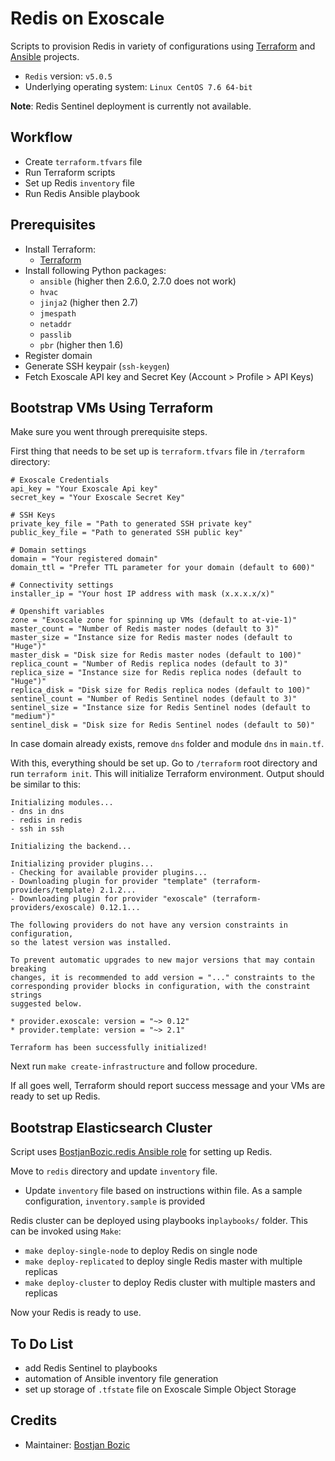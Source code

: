 # Redis on Exoscale
Scripts to provision Redis in variety of configurations using [Terraform](https://www.terraform.io) and [Ansible](https://www.ansible.com/) projects.
* `Redis` version: `v5.0.5`
* Underlying operating system: `Linux CentOS 7.6 64-bit`

**Note**: Redis Sentinel deployment is currently not available.

## Workflow
* Create `terraform.tfvars` file
* Run Terraform scripts
* Set up Redis `inventory` file
* Run Redis Ansible playbook

## Prerequisites
* Install Terraform:
    * [Terraform](https://www.terraform.io/downloads.html)
* Install following Python packages:
    * `ansible` (higher then 2.6.0, 2.7.0 does not work)
    * `hvac`
    * `jinja2` (higher then 2.7)
    * `jmespath`
    * `netaddr`
    * `passlib`
    * `pbr` (higher then 1.6)
* Register domain
* Generate SSH keypair (`ssh-keygen`)
* Fetch Exoscale API key and Secret Key (Account > Profile > API Keys)

## Bootstrap VMs Using Terraform
Make sure you went through prerequisite steps.

First thing that needs to be set up is `terraform.tfvars` file in `/terraform` directory:
```
# Exoscale Credentials
api_key = "Your Exoscale Api key"
secret_key = "Your Exoscale Secret Key"

# SSH Keys
private_key_file = "Path to generated SSH private key"
public_key_file = "Path to generated SSH public key"

# Domain settings
domain = "Your registered domain"
domain_ttl = "Prefer TTL parameter for your domain (default to 600)"

# Connectivity settings
installer_ip = "Your host IP address with mask (x.x.x.x/x)"

# Openshift variables
zone = "Exoscale zone for spinning up VMs (default to at-vie-1)"
master_count = "Number of Redis master nodes (default to 3)"
master_size = "Instance size for Redis master nodes (default to "Huge")"
master_disk = "Disk size for Redis master nodes (default to 100)"
replica_count = "Number of Redis replica nodes (default to 3)"
replica_size = "Instance size for Redis replica nodes (default to "Huge")"
replica_disk = "Disk size for Redis replica nodes (default to 100)"
sentinel_count = "Number of Redis Sentinel nodes (default to 3)"
sentinel_size = "Instance size for Redis Sentinel nodes (default to "medium")"
sentinel_disk = "Disk size for Redis Sentinel nodes (default to 50)"
```

In case domain already exists, remove `dns` folder and module `dns` in `main.tf`.

With this, everything should be set up. Go to `/terraform` root directory and run `terraform init`. This will initialize Terraform environment. Output should be similar to this:
```
Initializing modules...
- dns in dns
- redis in redis
- ssh in ssh

Initializing the backend...

Initializing provider plugins...
- Checking for available provider plugins...
- Downloading plugin for provider "template" (terraform-providers/template) 2.1.2...
- Downloading plugin for provider "exoscale" (terraform-providers/exoscale) 0.12.1...

The following providers do not have any version constraints in configuration,
so the latest version was installed.

To prevent automatic upgrades to new major versions that may contain breaking
changes, it is recommended to add version = "..." constraints to the
corresponding provider blocks in configuration, with the constraint strings
suggested below.

* provider.exoscale: version = "~> 0.12"
* provider.template: version = "~> 2.1"

Terraform has been successfully initialized!
```

Next run `make create-infrastructure` and follow procedure.

If all goes well, Terraform should report success message and your VMs are ready to set up Redis.

## Bootstrap Elasticsearch Cluster
Script uses [BostjanBozic.redis Ansible role](https://galaxy.ansible.com/bostjanbozic/redis) for setting up Redis.

Move to `redis` directory and update `inventory` file.
* Update `inventory` file based on instructions within file. As a sample configuration, `inventory.sample` is provided

Redis cluster can be deployed using playbooks in`playbooks/` folder. This can be invoked using `Make`:
* `make deploy-single-node` to deploy Redis on single node
* `make deploy-replicated` to deploy single Redis master with multiple replicas
* `make deploy-cluster` to deploy Redis cluster with multiple masters and replicas

Now your Redis is ready to use.

## To Do List
* add Redis Sentinel to playbooks
* automation of Ansible inventory file generation
* set up storage of `.tfstate` file on Exoscale Simple Object Storage

## Credits
* Maintainer: [Bostjan Bozic](https://github.com/BostjanBozic)
